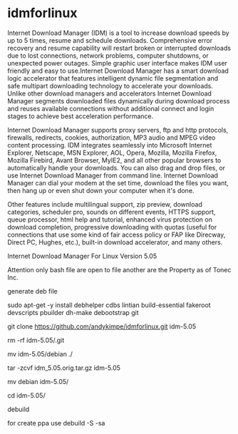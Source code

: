 idmforlinux
===========

 Internet Download Manager (IDM) is a tool to increase download speeds by up to 5 times, resume and schedule downloads. Comprehensive error recovery and resume capability will restart broken or interrupted downloads due to lost connections, network problems, computer shutdowns, or unexpected power outages. Simple graphic user interface makes IDM user friendly and easy to use.Internet Download Manager has a smart download logic accelerator that features intelligent dynamic file segmentation and safe multipart downloading technology to accelerate your downloads. Unlike other download managers and accelerators Internet Download Manager segments downloaded files dynamically during download process and reuses available connections without additional connect and login stages to achieve best acceleration performance.

Internet Download Manager supports proxy servers, ftp and http protocols, firewalls, redirects, cookies, authorization, MP3 audio and MPEG video content processing. IDM integrates seamlessly into Microsoft Internet Explorer, Netscape, MSN Explorer, AOL, Opera, Mozilla, Mozilla Firefox, Mozilla Firebird, Avant Browser, MyIE2, and all other popular browsers to automatically handle your downloads. You can also drag and drop files, or use Internet Download Manager from command line. Internet Download Manager can dial your modem at the set time, download the files you want, then hang up or even shut down your computer when it's done.

Other features include multilingual support, zip preview, download categories, scheduler pro, sounds on different events, HTTPS support, queue processor, html help and tutorial, enhanced virus protection on download completion, progressive downloading with quotas (useful for connections that use some kind of fair access policy or FAP like Direcway, Direct PC, Hughes, etc.), built-in download accelerator, and many others.

Internet Download Manager For Linux Version 5.05

Attention only bash file are open to file another are the Property as of Tonec Inc.

generate deb file

sudo apt-get -y install debhelper cdbs lintian build-essential fakeroot devscripts pbuilder dh-make debootstrap git

git clone https://github.com/andykimpe/idmforlinux.git idm-5.05

rm -rf idm-5.05/.git

mv idm-5.05/debian ./

tar -zcvf idm_5.05.orig.tar.gz idm-5.05

mv debian idm-5.05/

cd idm-5.05/

debuild

for create ppa use debuild -S -sa
